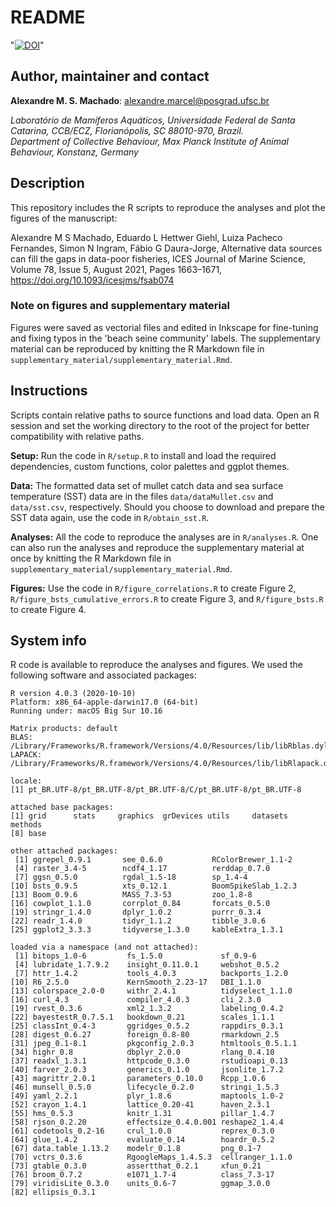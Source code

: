 # README #

"[![DOI](https://img.shields.io/badge/doi-10.1093/icesjms/fsab074-blue.svg)](https://doi.org/10.1093/icesjms/fsab074)"

## Author, maintainer and contact

**Alexandre M. S. Machado**: alexandre.marcel@posgrad.ufsc.br       

*Laboratório de Mamíferos Aquáticos, Universidade Federal de Santa Catarina, CCB/ECZ, Florianópolis, SC 88010-970, Brazil.*       
*Department of Collective Behaviour, Max Planck Institute of Animal Behaviour, Konstanz, Germany*


## Description

This repository includes the R scripts to reproduce the analyses and plot the figures of the manuscript:     

Alexandre M S Machado, Eduardo L Hettwer Giehl, Luiza Pacheco Fernandes, Simon N Ingram, Fábio G Daura-Jorge, Alternative data sources can fill the gaps in data-poor fisheries, ICES Journal of Marine Science, Volume 78, Issue 5, August 2021, Pages 1663–1671, https://doi.org/10.1093/icesjms/fsab074     

### Note on figures and supplementary material
Figures were saved as vectorial files and edited in Inkscape for fine-tuning and fixing typos in the 'beach seine community' labels. The supplementary material can be reproduced by knitting the R Markdown file in `supplementary_material/supplementary_material.Rmd`.

## Instructions

Scripts contain relative paths to source functions and load data. Open an R session and set the working directory to the root of the project for better compatibility with relative paths.       

**Setup:** Run the code in `R/setup.R` to install and load the required dependencies, custom functions, color palettes and ggplot themes.      

**Data:** The formatted data set of mullet catch data and sea surface temperature (SST) data are in the files `data/dataMullet.csv` and `data/sst.csv`, respectively. Should you choose to download and prepare the SST data again, use the code in `R/obtain_sst.R`.      

**Analyses:** All the code to reproduce the analyses are in `R/analyses.R`. One can also run the analyses and reproduce the supplementary material at once by knitting the R Markdown file in `supplementary_material/supplementary_material.Rmd`.      

**Figures:** Use the code in `R/figure_correlations.R` to create Figure 2, `R/figure_bsts_cumulative_errors.R` to create Figure 3, and `R/figure_bsts.R` to create Figure 4.      


## System info

R code is available to reproduce the analyses and figures. We used the following software and associated packages:

```
R version 4.0.3 (2020-10-10)
Platform: x86_64-apple-darwin17.0 (64-bit)
Running under: macOS Big Sur 10.16

Matrix products: default
BLAS:   /Library/Frameworks/R.framework/Versions/4.0/Resources/lib/libRblas.dylib
LAPACK: /Library/Frameworks/R.framework/Versions/4.0/Resources/lib/libRlapack.dylib

locale:
[1] pt_BR.UTF-8/pt_BR.UTF-8/pt_BR.UTF-8/C/pt_BR.UTF-8/pt_BR.UTF-8

attached base packages:
[1] grid      stats     graphics  grDevices utils     datasets  methods  
[8] base     

other attached packages:
 [1] ggrepel_0.9.1       see_0.6.0           RColorBrewer_1.1-2 
 [4] raster_3.4-5        ncdf4_1.17          rerddap_0.7.0      
 [7] ggsn_0.5.0          rgdal_1.5-18        sp_1.4-4           
[10] bsts_0.9.5          xts_0.12.1          BoomSpikeSlab_1.2.3
[13] Boom_0.9.6          MASS_7.3-53         zoo_1.8-8          
[16] cowplot_1.1.0       corrplot_0.84       forcats_0.5.0      
[19] stringr_1.4.0       dplyr_1.0.2         purrr_0.3.4        
[22] readr_1.4.0         tidyr_1.1.2         tibble_3.0.6       
[25] ggplot2_3.3.3       tidyverse_1.3.0     kableExtra_1.3.1   

loaded via a namespace (and not attached):
 [1] bitops_1.0-6         fs_1.5.0             sf_0.9-6            
 [4] lubridate_1.7.9.2    insight_0.11.0.1     webshot_0.5.2       
 [7] httr_1.4.2           tools_4.0.3          backports_1.2.0     
[10] R6_2.5.0             KernSmooth_2.23-17   DBI_1.1.0           
[13] colorspace_2.0-0     withr_2.4.1          tidyselect_1.1.0    
[16] curl_4.3             compiler_4.0.3       cli_2.3.0           
[19] rvest_0.3.6          xml2_1.3.2           labeling_0.4.2      
[22] bayestestR_0.7.5.1   bookdown_0.21        scales_1.1.1        
[25] classInt_0.4-3       ggridges_0.5.2       rappdirs_0.3.1      
[28] digest_0.6.27        foreign_0.8-80       rmarkdown_2.5       
[31] jpeg_0.1-8.1         pkgconfig_2.0.3      htmltools_0.5.1.1   
[34] highr_0.8            dbplyr_2.0.0         rlang_0.4.10        
[37] readxl_1.3.1         httpcode_0.3.0       rstudioapi_0.13     
[40] farver_2.0.3         generics_0.1.0       jsonlite_1.7.2      
[43] magrittr_2.0.1       parameters_0.10.0    Rcpp_1.0.6          
[46] munsell_0.5.0        lifecycle_0.2.0      stringi_1.5.3       
[49] yaml_2.2.1           plyr_1.8.6           maptools_1.0-2      
[52] crayon_1.4.1         lattice_0.20-41      haven_2.3.1         
[55] hms_0.5.3            knitr_1.31           pillar_1.4.7        
[58] rjson_0.2.20         effectsize_0.4.0.001 reshape2_1.4.4      
[61] codetools_0.2-16     crul_1.0.0           reprex_0.3.0        
[64] glue_1.4.2           evaluate_0.14        hoardr_0.5.2        
[67] data.table_1.13.2    modelr_0.1.8         png_0.1-7           
[70] vctrs_0.3.6          RgoogleMaps_1.4.5.3  cellranger_1.1.0    
[73] gtable_0.3.0         assertthat_0.2.1     xfun_0.21           
[76] broom_0.7.2          e1071_1.7-4          class_7.3-17        
[79] viridisLite_0.3.0    units_0.6-7          ggmap_3.0.0         
[82] ellipsis_0.3.1      
```
